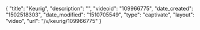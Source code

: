 {
    "title": "Keurig",
    "description": "",
    "videoid": "109966775",
    "date_created": "1502518303",
    "date_modified": "1510705549",
    "type": "captivate",
    "layout": "video",
    "url": "\/v\/keurig\/109966775"
}